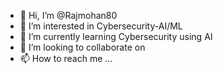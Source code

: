 - 👋 Hi, I’m @Rajmohan80
- 👀 I’m interested in Cybersecurity-AI/ML
- 🌱 I’m currently learning Cybersecurity using AI
- 💞️ I’m looking to collaborate on 
- 📫 How to reach me ...

<!---
Rajmohan80/Rajmohan80 is a ✨ special ✨ repository because its `README.md` (this file) appears on your GitHub profile.
You can click the Preview link to take a look at your changes.
--->
